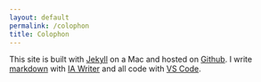 ```yaml
---
layout: default
permalink: /colophon
title: Colophon
---
```

This site is built with [Jekyll](https://jekyllrb.com) on a Mac and hosted on [Github](https://github.com). 
I write [markdown](https://www.markdownguide.org) with [IA Writer](https://ia.net/writer) and all code with [VS Code](https://code.visualstudio.com).
